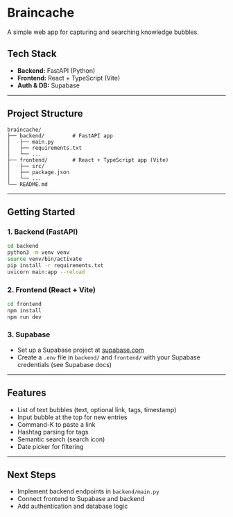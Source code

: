 # Braincache

A simple web app for capturing and searching knowledge bubbles.

## Tech Stack
- **Backend:** FastAPI (Python)
- **Frontend:** React + TypeScript (Vite)
- **Auth & DB:** Supabase

---

## Project Structure

```
braincache/
├── backend/         # FastAPI app
│   ├── main.py
│   ├── requirements.txt
│   └── ...
├── frontend/        # React + TypeScript app (Vite)
│   ├── src/
│   ├── package.json
│   └── ...
└── README.md
```

---

## Getting Started

### 1. Backend (FastAPI)

```bash
cd backend
python3 -m venv venv
source venv/bin/activate
pip install -r requirements.txt
uvicorn main:app --reload
```

### 2. Frontend (React + Vite)

```bash
cd frontend
npm install
npm run dev
```

### 3. Supabase
- Set up a Supabase project at [supabase.com](https://supabase.com/)
- Create a `.env` file in `backend/` and `frontend/` with your Supabase credentials (see Supabase docs)

---

## Features
- List of text bubbles (text, optional link, tags, timestamp)
- Input bubble at the top for new entries
- Command-K to paste a link
- Hashtag parsing for tags
- Semantic search (search icon)
- Date picker for filtering

---

## Next Steps
- Implement backend endpoints in `backend/main.py`
- Connect frontend to Supabase and backend
- Add authentication and database logic
